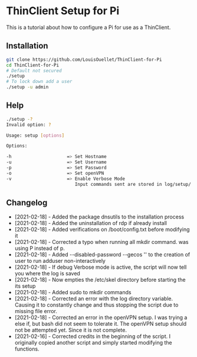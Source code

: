 # ThinClient Setup for Pi

This is a tutorial about how to configure a Pi for use as a ThinClient.

## Installation

```bash
git clone https://github.com/LouisOuellet/ThinClient-for-Pi
cd ThinClient-for-Pi
# Default not secured
./setup
# To lock down add a user
./setup -u admin
```

## Help

```bash
./setup -?
Invalid option: ?

Usage: setup [options]

Options:

-h                     => Set Hostname
-u                     => Set Username
-p                     => Set Password
-o                     => Set openVPN
-v                     => Enable Verbose Mode
                          Input commands sent are stored in log/setup/
```

## Changelog

 * [2021-02-18] - Added the package dnsutils to the installation process
 * [2021-02-18] - Added the uninstallation of rdp if already install
 * [2021-02-18] - Added verifications on /boot/config.txt before modifying it
 * [2021-02-18] - Corrected a typo when running all mkdir command. was using P instead of p.
 * [2021-02-18] - Added --disabled-password --gecos '' to the creation of user to run adduser non-interactively
 * [2021-02-18] - If debug Verbose mode is active, the script will now tell you where the log is saved
 * [2021-02-18] - Now empties the /etc/skel directory before starting the its setup
 * [2021-02-18] - Added sudo to mkdir commands
 * [2021-02-18] - Corrected an error with the log directory variable. Causing it to constantly change and thus stopping the script due to missing file error.
 * [2021-02-18] - Corrected an error in the openVPN setup. I was trying a else if, but bash did not seem to tolerate it. The openVPN setup should not be attempted yet. Since it is not complete.
 * [2021-02-16] - Corrected credits in the beginning of the script. I originally copied another script and simply started modifying the functions.
